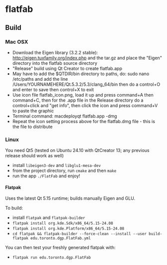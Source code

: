 flatfab
=======

Build
-----

### Mac OSX

- Download the Eigen library (3.2.2 stable): http://eigen.tuxfamily.org/index.php and the tar.gz and place the "Eigen" directory into the flatfab source directory
- "Release" build using Qt Creator to create flatfab.app
- May have to add the $QTDIR/bin directory to paths, do: sudo nano /etc/paths and add the line /Users/YOURNAMEHERE/Qt.5.3.2/5.3/clang_64/bin then do a control+O and enter to save then control+X to exit 
- Use icon file flatfab_icon.png, load it up and press command+A then command+C, then for the .app file in the Release directory do a control+click and "get info", then click the icon and press command+V to paste the graphic
- Terminal command: macdeployqt flatfab.app -dmg
- Repeat the icon setting process above for the flatfab.dmg file - this is the file to distribute


### Linux

You need Qt5 (tested on Ubuntu 24.10 with QtCreator 13; any previous release should work as well)

- install `libeigen3-dev` and `libglu1-mesa-dev`
- from the project directory, run `cmake` and then `make`
- run the app `./FlatFab` and enjoy!

#### Flatpak

Uses the latest Qt 5.15 runtime; builds manually Eigen and GLU.

To build:

- install `flatpak` and `flatpak-builder`
- `flatpak install org.kde.Sdk/x86_64/5.15-24.08`
- `flatpak install org.kde.Platform/x86_64/5.15-24.08`
- `cd flatpak && flatpak-builder --force-clean --install --user build-flatpak edu.toronto.dgp.FlatFab.yml`

You can then test your freshly generated flatpak with:

- `flatpak run edu.toronto.dgp.FlatFab`



